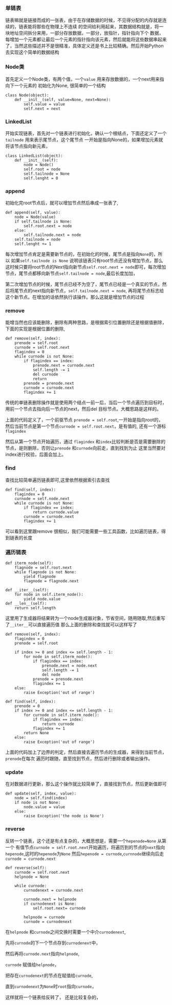 

### 单链表
链表嘛就是链接而成的一张表，由于在存储数据的时候，不见得分配的内存就是连续的，链表能将那些在物理上不连续
的空间给利用起来，其数据结构就是，将一块地址空间拆分来用，一部分存放数据，一部分，放指针，指针指向下个
数据，每增加一个元素都让最后一个元素的指针指向该元素，然后就能将这些数据串起来了，当然这些描述并不是很精准，具体定义还是书上比较精确。然后开始Python去实现这个简单的数据结构

### Node类
首先定义一个Node类，有两个值，一个`value` 用来存放数据的，一个next用来指向下一个元素的
初始化为None, 很简单的一个结构
    
    class Node(object):
        def __init__(self, value=None, next=None):
            self.value = value
            self.next = next

### LinkedList
开始实现链表，首先对一个链表进行初始化，确认一个根结点，下面还定义了一个 `tailnode` 用来表示尾节点，这个尾节点
一开始是指向None的，如果增加元素就将该节点指向新元素，
    
    class LinkedList(object):
        def __init__(self):
            node = Node()
            self.root = node
            self.tailnode = None
            self.lenght = 0
 
### append
初始化完root节点后，就可以增加节点然后串成一张表了,
    
    def append(self, value):
        node = Node(value)
        if self.tailnode is None:
            self.root.next = node
        else:
            self.tailnode.next = node
        self.tailnode = node
        self.lenght += 1
        
每次增加节点肯定是需要新节点的，在初始化的时候，尾节点是指向`None`的，所以
如果`self.tailnode is None` 说明该链表只有root节点还没有增加节点，那么
这时候只要将root节点的Next指向新节点`self.root.next = node`即可，每次增加节点，尾节点都移向新节点`self.tailnode = node`,最后长度加加，

第二次增加节点的时候，尾节点已经不为空了，尾节点已经是一个真实的节点，然后将尾节点的next指向新节点，`self.tailnode.next = node`, 再将尾节点标志给这个新节点。在增加的话依然执行该操作。那么这就是增加节点的过程

### remove
能增当然也应该能删除，删除有两种思路，是根据索引位置删除还是根据值删除，下面的实现是根据位置的删除,
    
    def remove(self, index):
        prenode = self.root
        curnode = self.root.next
        flagindex = 0
        while curnode is not None:
            if flagindex == index:
                prenode.next = curnode.next
                self.length -= 1
                del curnode
                return
            prenode = prenode.next
            curnode = curnode.next
            flagindex += 1
传统的单链表删除操作就是使用两个结点一前一后，当后一个节点遍历到目标时，用前一个节点去指向后一节点的next，然后del 目标节点。大概思路是这样的。

上面的代码定义了，一个前驱节点 `prenode = self.root`,一开始是指向root的，然后当前节点是第一个节点`curnode = self.root.next`，是有值的,
还有一个游标`flagindex` 

然后从第一个节点开始遍历，通过 `flagindex` 和`index`比较判断是否是需要删除的节点，是则删除，否则让`prenode` 和`curnode`向前走，直到找到为止
这里当然要对index进行校验，后面会加上。
### find
查找比较简单遍历链表即可,这里依然根据索引去查找
    
    def find(self, index):
        flagindex = 0
        curnode = self.node.next
        while curnode is not None:
            if flagindex == index:
                return curnode.value
            curnode = curnode.next
            flagindex += 1
可以看到这里跟remove 很相似，我们可能需要一些工具函数，比如遍历链表，得到链表的长度
### 遍历链表
    
    def iterm_node(self):
        flagnode = self.root.next
        while flagnode is not None:
            yield flagnode
            flagnode = flagnode.next

    def __iter__(self):
        for node in self.iterm_node():
            yield node.value
    def __len__(self):
        return self.length
        
这里用了生成器将结果转为一个node生成器对象，节省空间，随用随取,然后重写了`__iter__`可以直接遍历值
那么上面的删除和查找就可以这样写了
    
    def remove(self, index):
        flagindex = 0
        prenode = self.root

        if index >= 0 and index <= self.length - 1:
            for node in self.iterm_node():
                if flagindex == index:
                    prenode.next = node.next
                    self.length -= 1
                    del node
                prenode = prenode.next
                flagindex += 1
        else:
            raise Exception('out of range')

    def find(self, index):
        prenode = 0
        if index >= 0 and index <= self.length - 1:
            for curnode in self.iterm_node():
                if flagindex == index:
                    return curnode
                flagindex += 1
            return None
        else:
            raise Exception('out of range')
上面的代码加上了边界的判定，然后直接去遍历节点的生成器，来得到当前节点，`prenode`在每次
遍历时跟随，直至找到节点，然后进行删除或者输出操作。
### update
在对数据进行更新，那么这个操作就比较简单了，直接找到节点，然后更新值即可

    def update(self, index, value):
        node = self.find(index)
        if node is not None:
            node.value = value
        else:
            raise Exception('the node is None')
### reverse
反转一个链表，这个还是有点复杂的，大概思想是，需要一个`hepenode=None` 从第一个
有值节点`curnode = self.root.next`开始遍历，将遍历到的节点的`next`指向`hepenode`,这时的`hepenode`为`None` 然后`hepenode = curnode`,`curnnode`继续向后走 `curnode = curnode.next`


    
    def reverse(self):
        curnode = self.root.next
        helpnode = None
        
        while curnode:
            curnodenext = curnode.next
            
            curnode.next = helpnode
            if curnodenext is None:
                self.root.next= curnode
            
            helpnode = curnode
            curnode = curnodenext
在`helpnode` 和`curnode`之间交换时需要一个中介`curnodenext`,

先将`curnode`的下一个节点存到`curnodenext`中，

然后再将`curnode.next`指向`helpnode`, 


`curnode` 赋值给`helpnode`，

把存在`curnodenext`的节点在赋值给`curnode`,

直到`curnodenext`为`None`时`root`指向`curnode`，

这样就将一个链表给反转了， 还是比较复杂的，


